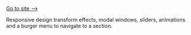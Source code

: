 
[Go to site -->](https://tastebox.vercel.app/)

Responsive design transform effects, modal windows, sliders, animations and a burger menu to navigate to a section.
